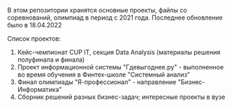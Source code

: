 В этом репозитории хранятся основные проекты, файлы со соревнований, олимпиад в период с 2021 года. Последнее обновление было в 18.04.2022

Список проектов:
1. Кейс-чемпионат CUP IT, секция Data Analysis (материалы решения полуфинала и финала)
2. Проект информационной системы "Гдевыгоднее.ру" - выполненное во время обучения в Финтех-школе "Системный анализ"
3. Финал олимпиады "Я-профессионал" - направление "Бизнес-Информатика"
4. Сборник решений разных бизнес-задач; интересные проекты в вузе
